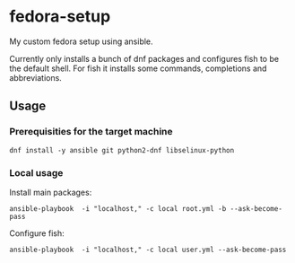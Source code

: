 fedora-setup
============
My custom fedora setup using ansible.

Currently only installs a bunch of dnf packages and configures fish to be the default shell.
For fish it installs some commands, completions and abbreviations.

Usage
-----

### Prerequisities for the target machine

    dnf install -y ansible git python2-dnf libselinux-python


### Local usage

Install main packages:

    ansible-playbook  -i "localhost," -c local root.yml -b --ask-become-pass

Configure fish:

    ansible-playbook  -i "localhost," -c local user.yml --ask-become-pass
